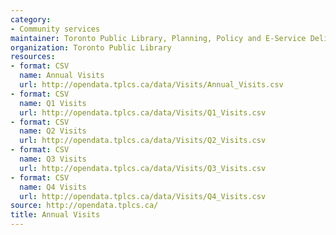 ```yaml
---
category:
- Community services
maintainer: Toronto Public Library, Planning, Policy and E-Service Delivery
organization: Toronto Public Library
resources:
- format: CSV
  name: Annual Visits
  url: http://opendata.tplcs.ca/data/Visits/Annual_Visits.csv
- format: CSV
  name: Q1 Visits
  url: http://opendata.tplcs.ca/data/Visits/Q1_Visits.csv
- format: CSV
  name: Q2 Visits
  url: http://opendata.tplcs.ca/data/Visits/Q2_Visits.csv
- format: CSV
  name: Q3 Visits
  url: http://opendata.tplcs.ca/data/Visits/Q3_Visits.csv
- format: CSV
  name: Q4 Visits
  url: http://opendata.tplcs.ca/data/Visits/Q4_Visits.csv
source: http://opendata.tplcs.ca/
title: Annual Visits
---
```

